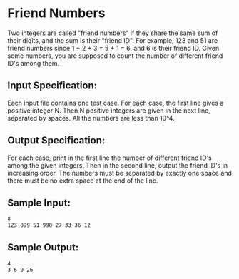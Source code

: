 # Friend Numbers
Two integers are called "friend numbers" if they share the same sum of their digits, and the sum is their "friend ID". For example, 123 and 51 are friend numbers since 1 + 2 + 3 = 5 + 1 = 6, and 6 is their friend ID. Given some numbers, you are supposed to count the number of different friend ID's among them.

## Input Specification:
Each input file contains one test case. For each case, the first line gives a positive integer N. Then N positive integers are given in the next line, separated by spaces. All the numbers are less than 10^4.

## Output Specification:
For each case, print in the first line the number of different friend ID's among the given integers. Then in the second line, output the friend ID's in increasing order. The numbers must be separated by exactly one space and there must be no extra space at the end of the line.

## Sample Input:
    8
    123 899 51 998 27 33 36 12
## Sample Output:
    4
    3 6 9 26
